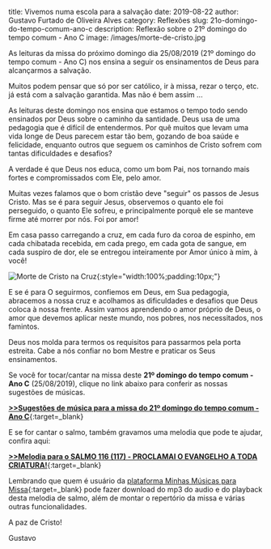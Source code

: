 ﻿title: Vivemos numa escola para a salvação
date: 2019-08-22
author: Gustavo Furtado de Oliveira Alves
category: Reflexões
slug: 21o-domingo-do-tempo-comum-ano-c
description: Reflexão sobre o 21º domingo do tempo comum - Ano C
image: /images/morte-de-cristo.jpg

As leituras da missa do próximo domingo dia 25/08/2019 (21º domingo do tempo comum - Ano C)
nos ensina a seguir os ensinamentos de Deus para alcançarmos a salvação.

Muitos podem pensar que só por ser católico, ir à missa, rezar o terço, etc. já está com a salvação garantida.
Mas não é bem assim ...

As leituras deste domingo nos ensina que estamos o tempo todo sendo ensinados por Deus sobre o caminho da santidade.
Deus usa de uma pedagogia que é difícil de entendermos. Por quê muitos que levam uma vida longe de Deus parecem estar tão bem,
gozando de boa saúde e felicidade, enquanto outros que seguem os caminhos de Cristo sofrem com tantas dificuldades e desafios?

A verdade é que Deus nos educa, como um bom Pai, nos tornando mais fortes e compromissados com Ele, pelo amor.

Muitas vezes falamos que o bom cristão deve "seguir" os passos de Jesus Cristo.
Mas se é para seguir Jesus, observemos o quanto ele foi perseguido, o quanto Ele sofreu,
e principalmente porquê ele se manteve firme até morrer por nós. Foi por amor!

Em casa passo carregando a cruz, em cada furo da coroa de espinho, em cada chibatada recebida,
em cada prego, em cada gota de sangue, em cada suspiro de dor,
ele se entregou inteiramente por Amor único à mim, à você!

![Morte de Cristo na Cruz](/images/morte-de-cristo.jpg){:style="width:100%;padding:10px;"}

E se é para O seguirmos, confiemos em Deus, em Sua pedagogia,
abracemos a nossa cruz e acolhamos as dificuldades e desafios que Deus coloca à nossa frente.
Assim vamos aprendendo o amor próprio de Deus, o amor que devemos aplicar neste mundo, nos pobres, nos necessitados, nos famintos.

Deus nos molda para termos os requisitos para passarmos pela porta estreita.
Cabe a nós confiar no bom Mestre e praticar os Seus ensinamentos.

Se você for tocar/cantar na missa deste **21º domingo do tempo comum - Ano C** (25/08/2019), clique no link abaixo para conferir as nossas sugestões de músicas.

[**>>Sugestões de música para a missa do 21º domingo do tempo comum - Ano C**](https://musicasparamissa.com.br/sugestoes-para/21o-domingo-do-tempo-comum-ano-c){:target=\_blank}

E se for cantar o salmo, também gravamos uma melodia que pode te ajudar, confira aqui:

[**>>Melodia para o SALMO 116 (117) - PROCLAMAI O EVANGELHO A TODA CRIATURA!**](https://musicasparamissa.com.br/musica/salmo-116-117-proclamai-o-evangelho-a-toda-criatura/){:target=\_blank}

Lembrando que quem é usuário da [plataforma Minhas Músicas para Missa](https://minhas.musicasparamissa.com.br/){:target=\_blank}
pode fazer download do mp3 do audio e do playback desta melodia de salmo, além de montar o repertório da missa e várias outras funcionalidades.

A paz de Cristo!

Gustavo
